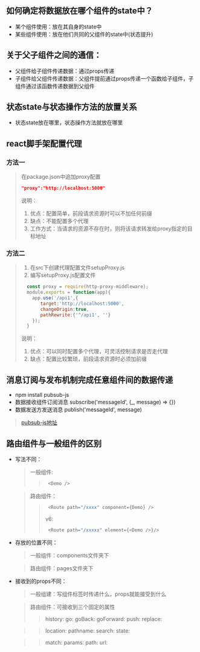 ## 如何确定将数据放在哪个组件的state中？
   - 某个组件使用：放在其自身的state中
   - 某些组件使用：放在他们共同的父组件的state中(状态提升)

## 关于父子组件之间的通信：
   - 父组件给子组件传递数据：通过props传递
   - 子组件给父组件传递数据：父组件提前通过props传递一个函数给子组件，子组件通过该函数传递数据到父组件

## 状态state与状态操作方法的放置关系
   - 状态state放在哪里，状态操作方法就放在哪里

## react脚手架配置代理
### 方法一
> 在package.json中追加proxy配置
>  ```json
>  "proxy":"http://localhost:5000"
>  ```
>  说明：
>   1. 优点：配置简单，前段请求资源时可以不加任何前缀
>   2. 缺点：不能配置多个代理
>   3. 工作方式：当请求的资源不存在时，则将该请求转发给proxy指定的目标地址

### 方法二
> 1. 在src下创建代理配置文件setupProxy.js
> 2. 编写setupProxy.js配置文件
> ```js
>   const proxy = require(http-proxy-middleware);
>   module.exports = function(app){
>     app.use('/api1',{
>        target:'http://localhost:5000',
>        changeOrigin:true,
>        pathRewrite:{'^/api1', ''}
>     });
>   }
> ```
>   说明：
>    1. 优点：可以同时配置多个代理，可灵活控制请求是否走代理
>    2. 缺点：配置比较繁琐，前段请求资源时必须加前缀

## 消息订阅与发布机制完成任意组件间的数据传递
   - npm install pubsub-js
   - 数据接收组件订阅消息 subscribe('messageId', (_, message) => {})
   - 数据发送方发送消息  publish('messageId', message)
> [pubsub-js地址](https://github.com/mroderick/PubSubJS)

## 路由组件与一般组件的区别
   - 写法不同：
     > 一般组件: 
       >> ```js
       >>  <Demo />
       >> ```

     > 路由组件：
       >> ```js
       >>  <Route path="/xxxx" component={Demo} />  
       >> ```
       >> v6: 
       >> ```js
       >>  <Route path="/xxxxx" element={<Demo />}/>
       >> ```
   - 存放的位置不同：
     > 一般组件：components文件夹下

     > 路由组件：pages文件夹下
   - 接收到的props不同：
     > 一般组建：写组件标签时传递什么，props就能接受到什么
     
     > 路由组件：可接收到三个固定的属性
       >> history:
             go:
             goBack:
             goForward:
             push:
             replace:

       >> location:
             pathname:
             search:
             state:
             
       >> match:
             params:
             path:
             url:       
